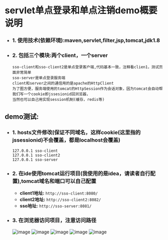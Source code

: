 # servlet单点登录和单点注销demo概要说明  
  - ### 1. 使用技术(依赖环境):maven,servlet,filter,jsp,tomcat,jdk1.8  
  - ### 2. 包括三个模块:两个client，一个server  
    ```
    sso-client和sso-client2是单点登录客户端,代码基本一致，注释看clien1，测试页面非常简单  
    sso-server是单点登录服务端  
    client和server之间的通信用的是apache的HttpClient  
    为了图方便，服务端使用的tomcat的HttpSession作为会话对象，因为tomcat会自动帮我们写一个cookie即jssesionid回浏览器，  
    当然也可以自己用实现session机制(缓存，redis等)
    ```
## demo测试:  
  - ### 1. hosts文件修改(保证不同域名，这样cookie(这里指的jssessionid)不会覆盖，都是localhost会覆盖)  
    ```
    127.0.0.1 sso-client  
    127.0.0.1 sso-client2   
    127.0.0.1 sso-server
    ```
  - ### 2. 在ide使用tomcat运行项目(我使用的是idea，请读者自行配置),tomcat域名和端口可以自己配置   
      - **client1地址:**
      ```http://sso-client:8080/```
      - **client2地址:**
      ```http://sso-client2:8082/```
      - **sso地址:**
      ```http://sso-server:8081/```
  + ### 3. 在浏览器访问项目，注意访问路径 
    
    ![image](https://github.com/donglight/sso/wiki/client.jpg)
    ![image](https://github.com/donglight/sso/wiki/client2.jpg)
    ![image](https://github.com/donglight/sso/wiki/zdd.jpg)
    ![image](https://github.com/donglight/sso/wiki/login.jpg)
    ![image](https://github.com/donglight/sso/wiki/login2.jpg)
